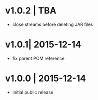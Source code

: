 # v1.0.2 | TBA
* close streams before deleting JAR files

# v1.0.1| 2015-12-14
* fix parent POM reference

# v1.0.0 | 2015-12-14
* initial public release
